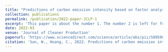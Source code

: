 ```yaml
---
title: "Predictions of carbon emission intensity based on factor analysis and an improved extreme learning machine from the perspective of carbon emission efficiency"
collection: publications
permalink: /publication/2022-paper-JCLP-1
excerpt: 'This paper is about the number 1. The number 2 is left for future work.'
date: 2022-03
venue: 'Journal of Cleaner Production'
paperurl: 'https://www.sciencedirect.com/science/article/abs/pii/S0959652622000609'
citation: 'Sun, W., Huang, C., 2022. Predictions of carbon emission intensity based on factor analysis and an improved extreme learning machine from the perspective of carbon emission efficiency. J. Clean. Prod. 338. https://doi.org/10.1016/j.jclepro.2022.130414'
---
```


